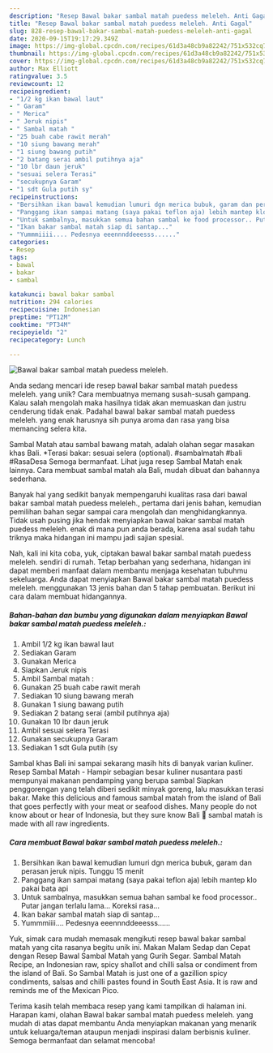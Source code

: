 ```yaml
---
description: "Resep Bawal bakar sambal matah puedess meleleh. Anti Gagal"
title: "Resep Bawal bakar sambal matah puedess meleleh. Anti Gagal"
slug: 828-resep-bawal-bakar-sambal-matah-puedess-meleleh-anti-gagal
date: 2020-09-15T19:17:29.349Z
image: https://img-global.cpcdn.com/recipes/61d3a48cb9a82242/751x532cq70/bawal-bakar-sambal-matah-puedess-meleleh-foto-resep-utama.jpg
thumbnail: https://img-global.cpcdn.com/recipes/61d3a48cb9a82242/751x532cq70/bawal-bakar-sambal-matah-puedess-meleleh-foto-resep-utama.jpg
cover: https://img-global.cpcdn.com/recipes/61d3a48cb9a82242/751x532cq70/bawal-bakar-sambal-matah-puedess-meleleh-foto-resep-utama.jpg
author: Max Elliott
ratingvalue: 3.5
reviewcount: 12
recipeingredient:
- "1/2 kg ikan bawal laut"
- " Garam"
- " Merica"
- " Jeruk nipis"
- " Sambal matah "
- "25 buah cabe rawit merah"
- "10 siung bawang merah"
- "1 siung bawang putih"
- "2 batang serai ambil putihnya aja"
- "10 lbr daun jeruk"
- "sesuai selera Terasi"
- "secukupnya Garam"
- "1 sdt Gula putih sy"
recipeinstructions:
- "Bersihkan ikan bawal kemudian lumuri dgn merica bubuk, garam dan perasan jeruk nipis. Tunggu 15 menit"
- "Panggang ikan sampai matang (saya pakai teflon aja) lebih mantep klo pakai bata api"
- "Untuk sambalnya, masukkan semua bahan sambal ke food processor.. Putar jangan terlalu lama... Koreksi rasa..."
- "Ikan bakar sambal matah siap di santap..."
- "Yummmiiii.... Pedesnya eeennnddeeesss......"
categories:
- Resep
tags:
- bawal
- bakar
- sambal

katakunci: bawal bakar sambal 
nutrition: 294 calories
recipecuisine: Indonesian
preptime: "PT12M"
cooktime: "PT34M"
recipeyield: "2"
recipecategory: Lunch

---
```



![Bawal bakar sambal matah puedess meleleh.](https://img-global.cpcdn.com/recipes/61d3a48cb9a82242/751x532cq70/bawal-bakar-sambal-matah-puedess-meleleh-foto-resep-utama.jpg)

Anda sedang mencari ide resep bawal bakar sambal matah puedess meleleh. yang unik? Cara membuatnya memang susah-susah gampang. Kalau salah mengolah maka hasilnya tidak akan memuaskan dan justru cenderung tidak enak. Padahal bawal bakar sambal matah puedess meleleh. yang enak harusnya sih punya aroma dan rasa yang bisa memancing selera kita.

Sambal Matah atau sambal bawang matah, adalah olahan segar masakan khas Bali. *Terasi bakar: sesuai selera (optional). #sambalmatah #bali #RasaDesa Semoga bermanfaat. Lihat juga resep Sambal Matah enak lainnya. Cara membuat sambal matah ala Bali, mudah dibuat dan bahannya sederhana.

Banyak hal yang sedikit banyak mempengaruhi kualitas rasa dari bawal bakar sambal matah puedess meleleh., pertama dari jenis bahan, kemudian pemilihan bahan segar sampai cara mengolah dan menghidangkannya. Tidak usah pusing jika hendak menyiapkan bawal bakar sambal matah puedess meleleh. enak di mana pun anda berada, karena asal sudah tahu triknya maka hidangan ini mampu jadi sajian spesial.


Nah, kali ini kita coba, yuk, ciptakan bawal bakar sambal matah puedess meleleh. sendiri di rumah. Tetap berbahan yang sederhana, hidangan ini dapat memberi manfaat dalam membantu menjaga kesehatan tubuhmu sekeluarga. Anda dapat menyiapkan Bawal bakar sambal matah puedess meleleh. menggunakan 13 jenis bahan dan 5 tahap pembuatan. Berikut ini cara dalam membuat hidangannya.

<!--inarticleads1-->

##### Bahan-bahan dan bumbu yang digunakan dalam menyiapkan Bawal bakar sambal matah puedess meleleh.:

1. Ambil 1/2 kg ikan bawal laut
1. Sediakan  Garam
1. Gunakan  Merica
1. Siapkan  Jeruk nipis
1. Ambil  Sambal matah :
1. Gunakan 25 buah cabe rawit merah
1. Sediakan 10 siung bawang merah
1. Gunakan 1 siung bawang putih
1. Sediakan 2 batang serai (ambil putihnya aja)
1. Gunakan 10 lbr daun jeruk
1. Ambil sesuai selera Terasi
1. Gunakan secukupnya Garam
1. Sediakan 1 sdt Gula putih (sy


Sambal khas Bali ini sampai sekarang masih hits di banyak varian kuliner. Resep Sambal Matah - Hampir sebagian besar kuliner nusantara pasti mempunyai makanan pendamping yang berupa sambal Siapkan penggorengan yang telah diberi sedikit minyak goreng, lalu masukkan terasi bakar. Make this delicious and famous sambal matah from the island of Bali that goes perfectly with your meat or seafood dishes. Many people do not know about or hear of Indonesia, but they sure know Bali 🙂 sambal matah is made with all raw ingredients. 

<!--inarticleads2-->

##### Cara membuat Bawal bakar sambal matah puedess meleleh.:

1. Bersihkan ikan bawal kemudian lumuri dgn merica bubuk, garam dan perasan jeruk nipis. Tunggu 15 menit
1. Panggang ikan sampai matang (saya pakai teflon aja) lebih mantep klo pakai bata api
1. Untuk sambalnya, masukkan semua bahan sambal ke food processor.. Putar jangan terlalu lama... Koreksi rasa...
1. Ikan bakar sambal matah siap di santap...
1. Yummmiiii.... Pedesnya eeennnddeeesss......


Yuk, simak cara mudah memasak mengikuti resep bawal bakar sambal matah yang cita rasanya begitu unik ini. Makan Malam Sedap dan Cepat dengan Resep Bawal Sambal Matah yang Gurih Segar. Sambal Matah Recipe, an Indonesian raw, spicy shallot and chilli salsa or condiment from the island of Bali. So Sambal Matah is just one of a gazillion spicy condiments, salsas and chilli pastes found in South East Asia. It is raw and reminds me of the Mexican Pico. 

Terima kasih telah membaca resep yang kami tampilkan di halaman ini. Harapan kami, olahan Bawal bakar sambal matah puedess meleleh. yang mudah di atas dapat membantu Anda menyiapkan makanan yang menarik untuk keluarga/teman ataupun menjadi inspirasi dalam berbisnis kuliner. Semoga bermanfaat dan selamat mencoba!
